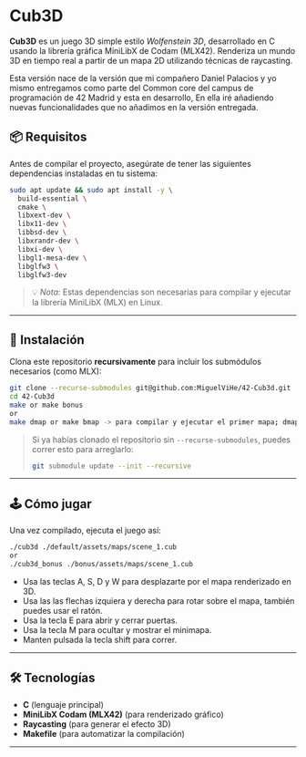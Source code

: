 

# Cub3D

**Cub3D** es un juego 3D simple estilo *Wolfenstein 3D*, desarrollado en C usando la librería gráfica MiniLibX de Codam (MLX42). Renderiza un mundo 3D en tiempo real a partir de un mapa 2D utilizando técnicas de raycasting.

Esta versión nace de la versión que mi compañero Daniel Palacios y yo mismo entregamos como parte del Common core del campus de programación de 42 Madrid y esta en desarrollo, En ella iré añadiendo nuevas funcionalidades que no añadimos en la versión entregada. 

## 📦 Requisitos

Antes de compilar el proyecto, asegúrate de tener las siguientes dependencias instaladas en tu sistema:

```bash
sudo apt update && sudo apt install -y \
  build-essential \
  cmake \
  libxext-dev \
  libx11-dev \
  libbsd-dev \
  libxrandr-dev \
  libxi-dev \
  libgl1-mesa-dev \
  libglfw3 \
  libglfw3-dev

```

> 💡 *Nota*: Estas dependencias son necesarias para compilar y ejecutar la librería MiniLibX (MLX) en Linux.

---

## 🚀 Instalación

Clona este repositorio **recursivamente** para incluir los submódulos necesarios (como MLX):

```bash
git clone --recurse-submodules git@github.com:MiguelViHe/42-Cub3d.git
cd 42-Cub3d
make or make bonus
or
make dmap or make bmap -> para compilar y ejecutar el primer mapa; dmap -> default; bmap -> bonus
```

> Si ya habías clonado el repositorio sin `--recurse-submodules`, puedes correr esto para arreglarlo:
>
> ```bash
> git submodule update --init --recursive
> ```

---

## 🕹️ Cómo jugar

Una vez compilado, ejecuta el juego así:

```bash
./cub3d ./default/assets/maps/scene_1.cub
or
./cub3d_bonus ./bonus/assets/maps/scene_1.cub
```

* Usa las teclas A, S, D y W para desplazarte por el mapa renderizado en 3D.
* Usa las las flechas izquiera y derecha para rotar sobre el mapa, también puedes usar el ratón.
* Usa la tecla E para abrir y cerrar puertas.
* Usa la tecla M para ocultar y mostrar el minimapa.
* Manten pulsada la tecla shift para correr.
---

## 🛠️ Tecnologías

* **C** (lenguaje principal)
* **MiniLibX Codam (MLX42)** (para renderizado gráfico)
* **Raycasting** (para generar el efecto 3D)
* **Makefile** (para automatizar la compilación)
---

